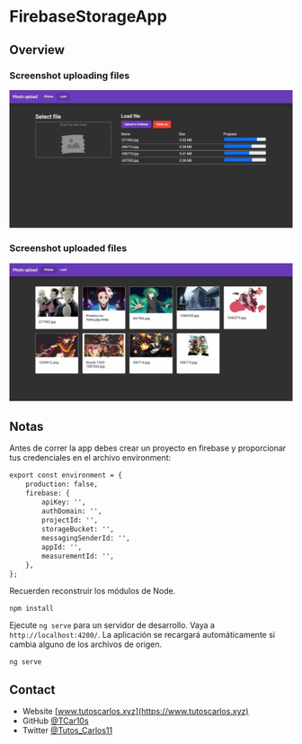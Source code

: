 # FirebaseStorageApp

## Overview

### Screenshot uploading files
![screenshot](https://raw.githubusercontent.com/TCar10s/ng-photos-firebase/main/src/assets/img/screenshot-desktop.jpeg)

### Screenshot uploaded files 
![screenshot](https://raw.githubusercontent.com/TCar10s/ng-photos-firebase/main/src/assets/img/screenshot-desktop-photos.jpeg)

## Notas

Antes de correr la app debes crear un proyecto en firebase y proporcionar tus credenciales
en el archivo environment:

```
export const environment = {
    production: false,
    firebase: {
        apiKey: '',
        authDomain: '',
        projectId: '',
        storageBucket: '',
        messagingSenderId: '',
        appId: '',
        measurementId: '',
    },
};
```

Recuerden reconstruir los módulos de Node.

```
npm install
```

Ejecute `ng serve` para un servidor de desarrollo. Vaya a `http://localhost:4200/`. La aplicación se recargará automáticamente si cambia alguno de los archivos de origen.

```
ng serve
```

## Contact

- Website [www.tutoscarlos.xyz](https://www.tutoscarlos.xyz)
- GitHub [@TCar10s](https://https://github.com/TCar10s)
- Twitter [@Tutos_Carlos11](https://twitter.com/Tutos_Carlos11)
